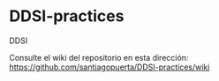 # DDSI-practices
DDSI

Consulte el wiki del repositorio en esta dirección: https://github.com/santiagopuerta/DDSI-practices/wiki
